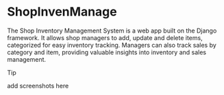 # ShopInvenManage

The Shop Inventory Management System is a web app built on the Django framework. It allows shop managers to add, update and delete items, categorized for easy inventory tracking. Managers can also track sales by category and item, providing valuable insights into inventory and sales management.

> [!TIP]
> add screenshots here
